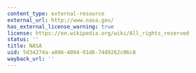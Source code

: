 ```yaml
---
content_type: external-resource
external_url: http://www.nasa.gov/
has_external_license_warning: true
license: https://en.wikipedia.org/wiki/All_rights_reserved
status: ''
title: NASA
uid: 5d34274a-a896-4094-91d6-74d9262c06c8
wayback_url: ''
---
```

